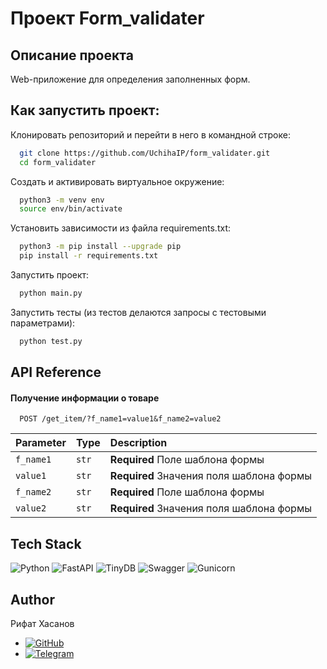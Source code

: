 # Проект Form_validater
## Описание проекта 

Web-приложение для определения заполненных форм.

## Как запустить проект:
Клонировать репозиторий и перейти в него в командной строке:

```bash
  git clone https://github.com/UchihaIP/form_validater.git
  cd form_validater
```

Cоздать и активировать виртуальное окружение:
```bash
  python3 -m venv env 
  source env/bin/activate
```
Установить зависимости из файла requirements.txt:
```bash
  python3 -m pip install --upgrade pip
  pip install -r requirements.txt
```

Запустить проект:
```bash
  python main.py
```

Запустить тесты (из тестов делаются запросы с тестовыми параметрами):
```bash
  python test.py
```

## API Reference

#### Получение информации о товаре

```http
  POST /get_item/?f_name1=value1&f_name2=value2
```

| Parameter | Type     | Description                |
| :-------- | :------- | :------------------------- |
| `f_name1` | `str` | **Required** Поле шаблона формы|
| `value1` | `str` | **Required** Значения поля шаблона формы|
| `f_name2` | `str` | **Required** Поле шаблона формы|
| `value2` | `str` | **Required** Значения поля шаблона формы|


## Tech Stack

![Python](https://img.shields.io/badge/python-3670A0?style=for-the-badge&logo=python&logoColor=ffdd54)
![FastAPI](https://img.shields.io/badge/FastAPI-005571?style=for-the-badge&logo=fastapi)
![TinyDB](https://img.shields.io/badge/TinyDB-22ADF6?style=for-the-badge&logo=TinyDB&logoColor=white)
![Swagger](https://img.shields.io/badge/-Swagger-%23Clojure?style=for-the-badge&logo=swagger&logoColor=white)
![Gunicorn](https://img.shields.io/badge/gunicorn-%298729.svg?style=for-the-badge&logo=gunicorn&logoColor=white)


## Author

Рифат Хасанов
- [![GitHub](https://img.shields.io/badge/github-%23121011.svg?style=for-the-badge&logo=github&logoColor=white)](https://github.com/UchihaIP)
- [![Telegram](https://img.shields.io/badge/Telegram-2CA5E0?style=for-the-badge&logo=telegram&logoColor=white)](https://t.me/lawlietLL)

